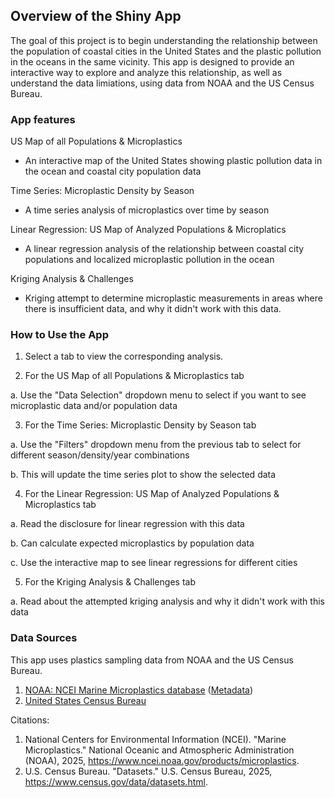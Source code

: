 ## Overview of the Shiny App

The goal of this project is to begin understanding the relationship between the population of coastal cities in the United States and the plastic pollution in the oceans in the same vicinity. This app is designed to provide an interactive way to explore and analyze this relationship, as well as understand the data limiations, using data from NOAA and the US Census Bureau.
 

### App features

US Map of all Populations & Microplastics

 - An interactive map of the United States showing plastic pollution data in the ocean and coastal city population data

Time Series: Microplastic Density by Season

  -  A time series analysis of microplastics over time by season

Linear Regression: US Map of Analyzed Populations & Microplatics

  - A linear regression analysis of the relationship between coastal city populations and localized microplastic pollution in the ocean

Kriging Analysis & Challenges

  - Kriging attempt to determine microplastic measurements in areas where there is insufficient data, and why it didn't work with this data. 

### How to Use the App

1. Select a tab to view the corresponding analysis.

2. For the US Map of all Populations & Microplastics tab

  a. Use the "Data Selection" dropdown menu to select if you want to see microplastic data and/or population data
  
3. For the Time Series: Microplastic Density by Season tab

  a. Use the "Filters" dropdown menu from the previous tab to select for different season/density/year combinations
  
  b. This will update the time series plot to show the selected data
  
4. For the Linear Regression: US Map of Analyzed Populations & Microplastics tab

  a. Read the disclosure for linear regression with this data
  
  b. Can calculate expected microplastics by population data
  
  c. Use the interactive map to see linear regressions for different cities
  
5. For the Kriging Analysis & Challenges tab

  a. Read about the attempted kriging analysis and why it didn't work with this data


### Data Sources

This app uses plastics sampling data from NOAA and the US Census Bureau.

1. [NOAA: NCEI Marine Microplastics database](https://www.ncei.noaa.gov/products/microplastics) ([Metadata](https://data.noaa.gov/onestop/api/registry/metadata/collection/unknown/b1586022-998a-461e-b969-9d17dde6476c/raw/xml))
2. [United States Census Bureau](https://www.census.gov/data/datasets.html)

Citations:
1. National Centers for Environmental Information (NCEI). "Marine Microplastics." National Oceanic and Atmospheric Administration (NOAA), 2025, https://www.ncei.noaa.gov/products/microplastics.
2. U.S. Census Bureau. "Datasets." U.S. Census Bureau, 2025, https://www.census.gov/data/datasets.html.




